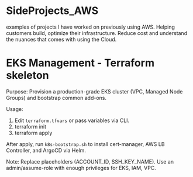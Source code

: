# SideProjects_AWS
examples of projects I have worked on previously using AWS. Helping customers build, optimize their infrastructure. Reduce cost and understand the nuances that comes with using the Cloud. 

# EKS Management - Terraform skeleton

Purpose: Provision a production-grade EKS cluster (VPC, Managed Node Groups) and bootstrap common add-ons.

Usage:
1. Edit `terraform.tfvars` or pass variables via CLI.
2. terraform init
3. terraform apply

After apply, run `k8s-bootstrap.sh` to install cert-manager, AWS LB Controller, and ArgoCD via Helm.

Note: Replace placeholders (ACCOUNT_ID, SSH_KEY_NAME). Use an admin/assume-role with enough privileges for EKS, IAM, VPC.
